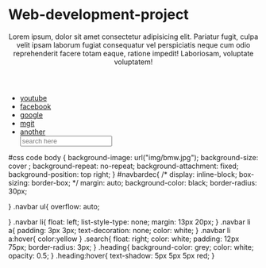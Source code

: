 # Web-development-project
<!DOCTYPE html>
<html lang="en">

<head>
    <meta charset="UTF-8">
    <meta http-equiv="X-UA-Compatible" content="IE=edge">
    <meta name="viewport" content="width=device-width, initial-scale=1.0">
    <link rel="stylesheet" href="styles.css">
    <title>navigarion tool</title>
    

<body>
    <header>
        <div class="heading">
            <p>Lorem ipsum, dolor sit amet consectetur adipisicing elit. Pariatur fugit, culpa velit ipsam laborum fugiat consequatur vel perspiciatis neque cum odio reprehenderit facere totam eaque, ratione impedit! Laboriosam, voluptate voluptatem!</p>
        </div>
    </header>
    <div class="left"></div>
    <div id="navbardec" class="navbar">
        <ul>
            <li><a href="https://youtube.com" target="_blank">youtube</a></li>
            <li><a href="https://facebook.com" target="_blank">facebook</a></li>
            <li><a href="https://google.com" target="_blank">google</a></li>
            <li><a href="https://mgit.ac.in" target="_blank">mgit</a></li>
            <li><a href="index.html" target="_blank">another</a></li>
            <div class="search">
                <input type="text" name="search" placeholder="search here">
            </div>
        </ul>
    </div>
</body>

</html>
#css code 
body {
    background-image: url("img/bmw.jpg");
     background-size: cover ; 
     background-repeat: no-repeat; 
     background-attachment: fixed;
     background-position: top right;
}
#navbardec{
    /* display: inline-block;
    box-sizing: border-box; */
    margin: auto;
    background-color: black;
    border-radius: 30px;

}
.navbar ul{
    overflow: auto;

}
.navbar li{
    float: left;
    list-style-type: none;
    margin: 13px 20px;
}
.navbar li a{
    padding: 3px 3px;
    text-decoration: none;
    color: white;
}
.navbar li a:hover{
    color:yellow
}
.search{
    float: right;
    color: white;
    padding: 12px 75px;
    border-radius: 3px;
}
.heading{
    background-color: grey;
    color: white;
    opacity: 0.5;
}
.heading:hover{
   text-shadow: 5px 5px 5px red;
}
